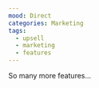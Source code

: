 ```yaml
---
mood: Direct
categories: Marketing
tags:
  - upsell
  - marketing
  - features
---
```

So many more features...
